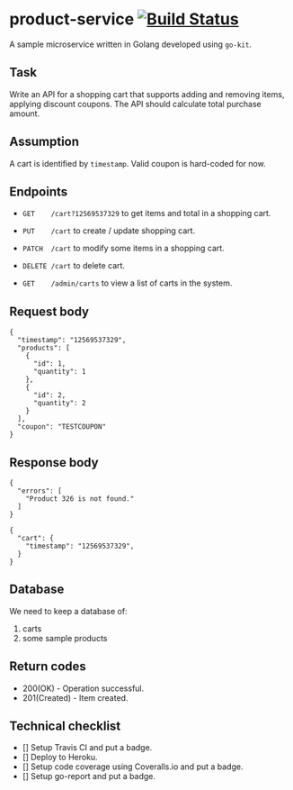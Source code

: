 # product-service [![Build Status](https://travis-ci.org/devacto/product-service.svg?branch=master)](https://travis-ci.org/devacto/product-service)

A sample microservice written in Golang developed using `go-kit`.

## Task

Write an API for a shopping cart that supports adding and removing items, applying discount coupons. The API should calculate total purchase amount.

## Assumption

A cart is identified by `timestamp`. Valid coupon is hard-coded for now.

## Endpoints

* `GET    /cart?12569537329` to get items and total in a shopping cart.
* `PUT    /cart` to create / update shopping cart.
* `PATCH  /cart` to modify some items in a shopping cart.
* `DELETE /cart` to delete cart.

* `GET    /admin/carts` to view a list of carts in the system.

## Request body

```
{
  "timestamp": "12569537329",
  "products": [
    {
      "id": 1,
      "quantity": 1
    },
    {
      "id": 2,
      "quantity": 2
    }
  ],
  "coupon": "TESTCOUPON"
}
```

## Response body

```
{
  "errors": [
    "Product 326 is not found."
  ]
}
```

```
{
  "cart": {
    "timestamp": "12569537329",
  }
}
```

## Database

We need to keep a database of:
1. carts
2. some sample products

## Return codes

* 200(OK) - Operation successful.
* 201(Created) - Item created.

## Technical checklist

* [] Setup Travis CI and put a badge.
* [] Deploy to Heroku.
* [] Setup code coverage using Coveralls.io and put a badge.
* [] Setup go-report and put a badge.
